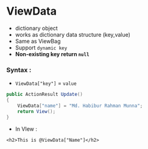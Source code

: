 # ViewData 
- dictionary object
- works as dictionary data structure (key,value)
- Same as ViewBag
- Support `dynamic key`
- **Non-existing key return `null`**
### Syntax :
- `ViewData["key"]` = `value`

```.cs
public ActionResult Update()
{
    ViewData["name"] = "Md. Habibur Rahman Munna";
    return View();
}
```
- In VIew : 
```.cshtml
<h2>This is @ViewData["Name"]</h2>
```
